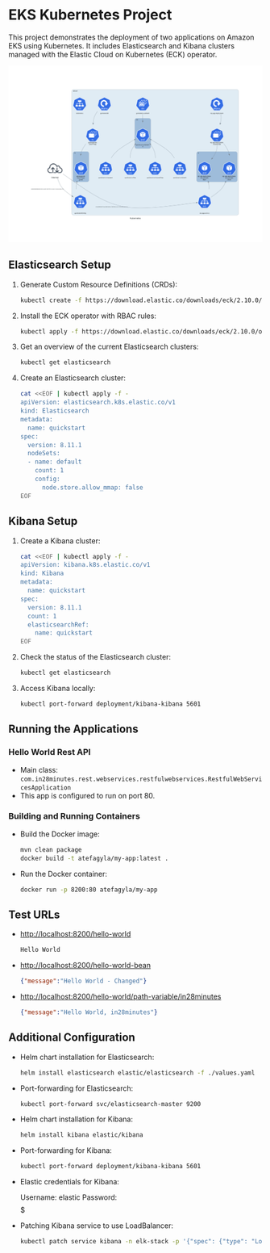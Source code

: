 # EKS Kubernetes Project

This project demonstrates the deployment of two applications on Amazon EKS using Kubernetes. It includes Elasticsearch and Kibana clusters managed with the Elastic Cloud on Kubernetes (ECK) operator.

![actual-architecture](actual-archi.png)

## Elasticsearch Setup

1. Generate Custom Resource Definitions (CRDs):

    ```bash
    kubectl create -f https://download.elastic.co/downloads/eck/2.10.0/crds.yaml
    ```

2. Install the ECK operator with RBAC rules:

    ```bash
    kubectl apply -f https://download.elastic.co/downloads/eck/2.10.0/operator.yaml
    ```

3. Get an overview of the current Elasticsearch clusters:

    ```bash
    kubectl get elasticsearch
    ```

4. Create an Elasticsearch cluster:

    ```bash
    cat <<EOF | kubectl apply -f -
    apiVersion: elasticsearch.k8s.elastic.co/v1
    kind: Elasticsearch
    metadata:
      name: quickstart
    spec:
      version: 8.11.1
      nodeSets:
      - name: default
        count: 1
        config:
          node.store.allow_mmap: false
    EOF
    ```

## Kibana Setup

1. Create a Kibana cluster:

    ```bash
    cat <<EOF | kubectl apply -f -
    apiVersion: kibana.k8s.elastic.co/v1
    kind: Kibana
    metadata:
      name: quickstart
    spec:
      version: 8.11.1
      count: 1
      elasticsearchRef:
        name: quickstart
    EOF
    ```

2. Check the status of the Elasticsearch cluster:

    ```bash
    kubectl get elasticsearch
    ```

3. Access Kibana locally:

    ```bash
    kubectl port-forward deployment/kibana-kibana 5601
    ```

## Running the Applications

### Hello World Rest API

- Main class: `com.in28minutes.rest.webservices.restfulwebservices.RestfulWebServicesApplication`
- This app is configured to run on port 80.

### Building and Running Containers

- Build the Docker image:

    ```bash
    mvn clean package
    docker build -t atefagyla/my-app:latest .
    ```

- Run the Docker container:

    ```bash
    docker run -p 8200:80 atefagyla/my-app
    ```

## Test URLs

- [http://localhost:8200/hello-world](http://localhost:8200/hello-world)

    ```txt
    Hello World
    ```

- [http://localhost:8200/hello-world-bean](http://localhost:8200/hello-world-bean)

    ```json
    {"message":"Hello World - Changed"}
    ```

- [http://localhost:8200/hello-world/path-variable/in28minutes](http://localhost:8200/hello-world/path-variable/in28minutes)

    ```json
    {"message":"Hello World, in28minutes"}
    ```

## Additional Configuration

- Helm chart installation for Elasticsearch:

    ```bash
    helm install elasticsearch elastic/elasticsearch -f ./values.yaml
    ```

- Port-forwarding for Elasticsearch:

    ```bash
    kubectl port-forward svc/elasticsearch-master 9200
    ```

- Helm chart installation for Kibana:

    ```bash
    helm install kibana elastic/kibana
    ```

- Port-forwarding for Kibana:

    ```bash
    kubectl port-forward deployment/kibana-kibana 5601
    ```

- Elastic credentials for Kibana:

    Username: elastic
    Password: $$$$$$$$$

- Patching Kibana service to use LoadBalancer:

    ```bash
    kubectl patch service kibana -n elk-stack -p '{"spec": {"type": "LoadBalancer"}}'
    ```


